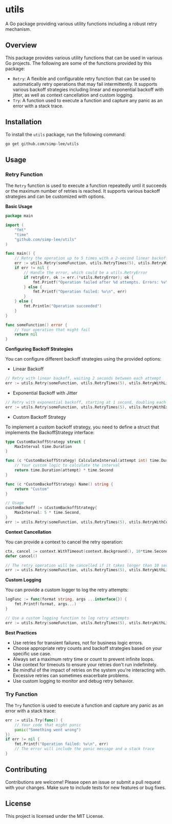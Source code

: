 # utils

A Go package providing various utility functions including a robust retry mechanism.

## Overview

This package provides various utility functions that can be used in various Go projects. The following are some of the functions provided by this package:

- `Retry`: A flexible and configurable retry function that can be used to automatically retry operations that may fail intermittently. It supports various backoff strategies including linear and exponential backoff with jitter, as well as context cancellation and custom logging.
- `Try`: A function used to execute a function and capture any panic as an error with a stack trace.

## Installation

To install the `utils` package, run the following command:

```bash
go get github.com/simp-lee/utils
```

## Usage

### Retry Function

The `Retry` function is used to execute a function repeatedly until it succeeds or the maximum number of retries is reached. It supports various backoff strategies and can be customized with options.

**Basic Usage**

```go
package main

import (
	"fmt"
	"time"
	"github.com/simp-lee/utils"
)

func main() {
	// Retry the operation up to 5 times with a 2-second linear backoff
	err := utils.Retry(someFunction, utils.RetryTimes(5), utils.RetryWithLinearBackoff(2*time.Second))
	if err != nil {
		// Handle the error, which could be a utils.RetryError
		if retryErr, ok := err.(*utils.RetryError); ok {
			fmt.Printf("Operation failed after %d attempts. Errors: %v\n", retryErr.MaxRetries, retryErr.Errors)
		} else {
			fmt.Printf("Operation failed: %v\n", err)
		}
	} else {
		fmt.Println("Operation succeeded")
	}
}

func someFunction() error {
	// Your operation that might fail
	return nil
}
```

**Configuring Backoff Strategies**

You can configure different backoff strategies using the provided options:

- Linear Backoff

```go
// Retry with linear backoff, waiting 2 seconds between each attempt
err := utils.Retry(someFunction, utils.RetryTimes(5), utils.RetryWithLinearBackoff(2*time.Second))
```

- Exponential Backoff with Jitter

```go
// Retry with exponential backoff, starting at 1 second, doubling each time, up to 10 seconds, with up to 500ms of jitter
err := utils.Retry(someFunction, utils.RetryTimes(5), utils.RetryWithExponentialBackoff(1*time.Second, 10*time.Second, 500*time.Millisecond))
```

- Custom Backoff Strategy

To implement a custom backoff strategy, you need to define a struct that implements the BackoffStrategy interface:

```go
type CustomBackoffStrategy struct {
	MaxInterval time.Duration
}

func (c *CustomBackoffStrategy) CalculateInterval(attempt int) time.Duration {
	// Your custom logic to calculate the interval
	return time.Duration(attempt) * time.Second
}

func (c *CustomBackoffStrategy) Name() string {
	return "Custom"
}

// Usage
customBackoff := &CustomBackoffStrategy{
	MaxInterval: 5 * time.Second,
}
err := utils.Retry(someFunction, utils.RetryTimes(5), utils.RetryWithCustomBackoff(customBackoff))
```

**Context Cancellation**

You can provide a context to cancel the retry operation:

```go
ctx, cancel := context.WithTimeout(context.Background(), 10*time.Second)
defer cancel()

// The retry operation will be cancelled if it takes longer than 10 seconds
err := utils.Retry(someFunction, utils.RetryTimes(5), utils.RetryWithLinearBackoff(2*time.Second), utils.Context(ctx))
```

**Custom Logging**

You can provide a custom logger to log the retry attempts:

```go
logFunc := func(format string, args ...interface{}) {
	fmt.Printf(format, args...)
}

// Use a custom logging function to log retry attempts
err := utils.Retry(someFunction, utils.RetryTimes(5), utils.RetryWithLinearBackoff(2*time.Second), utils.Logger(logFunc))
```

**Best Practices**

- Use retries for transient failures, not for business logic errors.
- Choose appropriate retry counts and backoff strategies based on your specific use case.
- Always set a maximum retry time or count to prevent infinite loops.
- Use context for timeouts to ensure your retries don't run indefinitely.
- Be mindful of the impact of retries on the system you're interacting with. Excessive retries can sometimes exacerbate problems.
- Use custom logging to monitor and debug retry behavior.

### Try Function

The `Try` function is used to execute a function and capture any panic as an error with a stack trace:

```go
err := utils.Try(func() { 
	// Your code that might panic
	panic("Something went wrong")
})
if err != nil {
	fmt.Printf("Operation failed: %v\n", err)
	// The error will include the panic message and a stack trace
}
```

## Contributing

Contributions are welcome! Please open an issue or submit a pull request with your changes. Make sure to include tests for new features or bug fixes.

## License

This project is licensed under the MIT License.